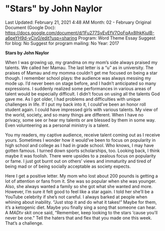 # "Stars" by John Naylor

Last Updated: February 21, 2021 4:48 AM
Month: 02 - February
Original Document (Google Doc): https://docs.google.com/document/d/1Fu277SyEvEfV7OoFqAx8IhkKjuIB-a6peYH9d-yCiv0/edit?usp=sharing
Program: Word Theme Essay
Suggest for blog: No
Suggest for program mailing: No
Year: 2017

**Stars by John Naylor**

When I was growing up, my grandma on my mom’s side always praised my talents. We called her Mamau. The last letter is a “u” as in university. The praises of Mamau and my momma couldn’t get me focused on being a star though. I remember school plays: the audience was always messing my mode up. I’d never been on stage before, and I hadn’t anticipated so many expressions. I suddenly realized some performances in various areas of talent would be especially difficult. I didn’t focus on using all the talents God gave me. As I got older, I had problems and difficulties with unique challenges in life. If I put my back into it, I could’ve been an honor roll student again. I could have impressed girls with various talents. My view of the world, society, and so many things are different. When I have no privacy, some see or hear my talents or are blessed by them in some way. Even volunteering as a personal ministry is a talent.

You my readers, my captive audience, receive talent coming out as I receive yours. Sometimes I wonder how it would’ve been to focus on popularity in high school and college as I had in grade school. Who knows, I may have gotten famous. I turned down sports scholarships, too. Looking back, I think maybe it was foolish. There were upsides to a zealous focus on popularity or fame. I just got burnt out on others’ views and immaturity and tired of being mad or of being socially acceptable as society expects.

Here I get a positive letter. My mom who lost about 200 pounds is getting a lot of attention or fans from it. She was so popular when she was younger. Also, she always wanted a family so she got what she wanted and more. However, I’m sure it felt good to feel like a star again. I told her she’ll be a YouTube celebrity if she’s not careful. I always barked at people when whining about inability. “Just stop it and do what it takes!” Maybe for them, it’s a ketogenic diet. Maybe you finally sing a song that someone can hear. A *MADtv* skit once said, “Remember, keep looking to the stars ‘cause you’ll never be one.” Tell the haters that and flex that you made one this week. That’s a challenge.